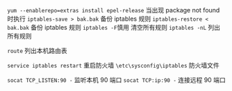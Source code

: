 `yum --enablerepo=extras install epel-release` 当出现 package not found 时执行
`iptables-save > bak.bak` 备份 iptables 规则
`iptables-restore < bak.bak` 备份 iptables 规则
`iptables -F`慎用 清空所有规则
`iptables -nL` 列出所有规则

`route` 列出本机路由表

`service iptables restart` 重启防火墙
`\etc\sysconfig\iptables` 防火墙文件

`socat TCP_LISTEN:90 -` 监听本机 90 端口
`socat TCP:ip:90 -` 连接远程 90 端口
